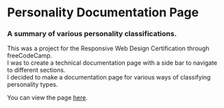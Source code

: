 # Personality Documentation Page

### A summary of various personality classifications.

This was a project for the Responsive Web Design Certification through freeCodeCamp.  
I was to create a technical documentation page with a side bar to navigate to different sections.  
I decided to make a documentation page for various ways of classifying personality types.

You can view the page [here](https://personality-documentation.netlify.com/).
